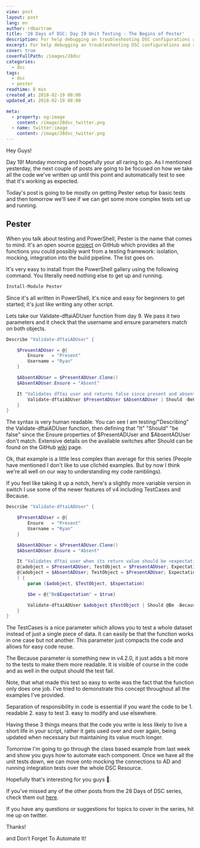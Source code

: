 ```yaml
---
view: post
layout: post
lang: en
author: rdbartram
title: '28 Days of DSC: Day 19 Unit Testing - The Begins of Pester'
description: For help debugging an troubleshooting DSC configurations and resources.
excerpt: For help debugging an troubleshooting DSC configurations and resources.
cover: true
coverFullPath: /images/28dsc
categories:
  - dsc
tags:
  - dsc
  - pester
readtime: 8 min
created_at: 2018-02-19 08:00
updated_at: 2018-02-19 08:00

meta:
  - property: og:image
    content: /image/28dsc_twitter.png
  - name: twitter:image
    content: /image/28dsc_twitter.png
---
```


Hey Guys!

Day 19! Monday morning and hopefully your all raring to go. As I mentioned yesterday, the next couple of posts are going to be focused on how we take all the code we've written up until this point and automatically test to see that it's working as expected.

Today's post is going to be mostly on getting Pester setup for basic tests and then tomorrow we'll see if we can get some more complex tests set up and running.

## Pester

When you talk about testing and PowerShell, Pester is the name that comes to mind. It's an open source [project](https://github.com/pester/Pester) on GitHub which provides all the functions you could possibly want from a testing framework: isolation, mocking, integration into the build pipeline. The list goes on.

It's very easy to install from the PowerShell gallery using the following command. You literally need nothing else to get up and running.

```powershell
Install-Module Pester
```

Since it's all written in PowerShell, it's nice and easy for beginners to get started; it's just like writing any other script.

Lets take our Validate-dftaiADUser function from day 9. We pass it two parameters and it check that the username and ensure parameters match on both objects.

```powershell
Describe "Validate-dftaiADUser" {

    $PresentADUser = @{
        Ensure   = "Present"
        Username = "Ryan"
    }

    $AbsentADUser = $PresentADUser.Clone()
    $AbsentADUser.Ensure = "Absent"

    It "Validates dftai user and returns false since present and absent don't match" {
        Validate-dftaiADUser $PresentADUser $AbsentADUser | Should -BeFalse
    }
}
```

The syntax is very human readable. You can see I am testing/"Describing" the Validate-dftaiADUser function, then defining that "It" "Should" "be false" since the Ensure properties of $PresentADUser and $AbsentADUser don't match. Extensive details on the available switches after Should can be found on the GitHub [wiki](https://github.com/pester/Pester/wiki/Should) page.

Ok, that example is a little less complex than average for this series (People have mentioned I don't like to use clichéd examples. But by now I think we're all well on our way to understanding my code ramblings).

If you feel like taking it up a notch, here's a slightly more variable version in switch I use some of the newer features of v4 including TestCases and Because.

```powershell
Describe "Validate-dftaiADUser" {

    $PresentADUser = @{
        Ensure   = "Present"
        Username = "Ryan"
    }

    $AbsentADUser = $PresentADUser.Clone()
    $AbsentADUser.Ensure = "Absent"

    It "Validates dftai user when its return value should be <expectation>" -TestCases @(
    @{adobject = $PresentADUser; TestObject = $PresentADUser; Expectation = $true}
    @{adobject = $AbsentADUser; TestObject = $PresentADUser; Expectation = $false}
    ) {
        param ($adobject, $TestObject, $Expectation)

        $be = @{"Be$Expectation" = $true}

        Validate-dftaiADUser $adobject $TestObject | Should @Be -Because "Username and Ensure parameters should match those from the testobject"
    }
}
```

The TestCases is a nice parameter which allows you to test a whole dataset instead of just a single piece of data. It can easily be that the function works in one case but not another. This parameter just compacts the code and allows for easy code reuse.

The Because parameter is something new in v4.2.0, it just adds a bit more to the tests to make them more readable. It is visible of course in the code and as well in the output should the test fail.

Note, that what made this test so easy to write was the fact that the function only does one job. I've tried to demonstrate this concept throughout all the examples I've provided.

Separation of responsibility in code is essential if you want the code to be 1. readable 2. easy to test 3. easy to modify and use elsewhere.

Having these 3 things means that the code you write is less likely to live a short life in your script, rather it gets used over and over again, being updated when necessary but maintaining its value much longer.

Tomorrow I'm going to go through the class based example from last week and show you guys how to automate each component. Once we have all the unit tests down, we can move onto mocking the connections to AD and running integration tests over the whole DSC Resource.

Hopefully that's interesting for you guys 🙂.

If you've missed any of the other posts from the 28 Days of DSC series, check them out [here](/posts/?tag=dsc).

If you have any questions or suggestions for topics to cover in the series, hit me up on twitter.

Thanks!

and Don't Forget To Automate It!
